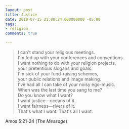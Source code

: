 ```yaml
---
layout: post
title: Justice
date: 2010-07-15 21:08:24.000000000 -05:00
tags:
- religion 
comments: true

---
```

<blockquote>I can't stand your religious meetings.<br />
   I'm fed up with your conferences and conventions.<br />
I want nothing to do with your religion projects,<br />
   your pretentious slogans and goals.<br />
I'm sick of your fund-raising schemes,<br />
   your public relations and image making.<br />
I've had all I can take of your noisy ego-music.<br />
   When was the last time you sang to me?<br />
Do you know what I want?<br />
   I want justice—oceans of it.<br />
I want fairness—rivers of it.<br />
   That's what I want. That's all I want.</p></blockquote>
<div class="attribution">Amos 5:21-24 (<em>The Message</em>)</div>
